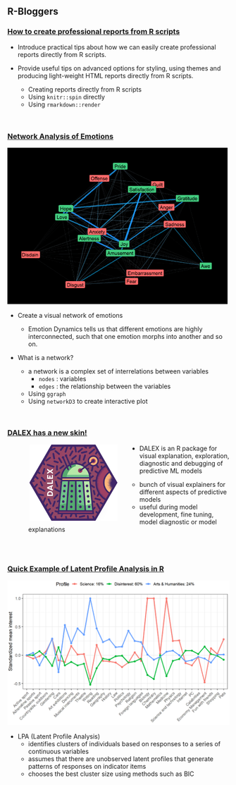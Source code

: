 ## R-Bloggers

### [How to create professional reports from R scripts](https://www.r-bloggers.com/how-to-create-professional-reports-from-r-scripts-with-custom-styles/)  
* Introduce practical tips about how we can easily create professional reports directly from R scripts.
* Provide useful tips on advanced options for styling, using themes and producing light-weight HTML reports directly from R scripts.  

    + Creating reports directly from R scripts
    + Using `knitr::spin` directly
    + Using `rmarkdown::render`  
    
</br>
    
### [Network Analysis of Emotions](https://www.r-bloggers.com/network-analysis-of-emotions/)  
<img src="image/emotion.PNG" width="500"/>

* Create a visual network of emotions  

    + Emotion Dynamics tells us that different emotions are highly interconnected, such that one emotion morphs into another and so on.
* What is a network?  

    + a network is a complex set of interrelations between variables
        + `nodes` : variables
        + `edges` : the relationship between the variables
    + Using `ggraph`
    + Using `networkD3` to create interactive plot  
 </br>
    
 ### [DALEX has a new skin!](https://www.r-bloggers.com/dalex-has-a-new-skin-learn-how-it-was-designed-at-gdansk2019-satrdays/)
<img align="left" src="image/DALEX.png" hspace="50"/>

 * DALEX is an R package for visual explanation, exploration, diagnostic and debugging of predictive ML models  
 
    + bunch of visual explainers for different aspects of predictive models
    + useful during model development, fine tuning, model diagnostic or model explanations

</br>
</br>


### [Quick Example of Latent Profile Analysis in R](https://www.r-bloggers.com/quick-example-of-latent-profile-analysis-in-r/)
<img src="image/lpa.PNG" width="600"/>

* LPA (Latent Profile Analysis)
    + identifies clusters of individuals based on responses to a series of continuous variables
    + assumes that there are unobserved latent profiles that generate patterns of responses on indicator items
    + chooses the best cluster size using methods such as BIC
   
